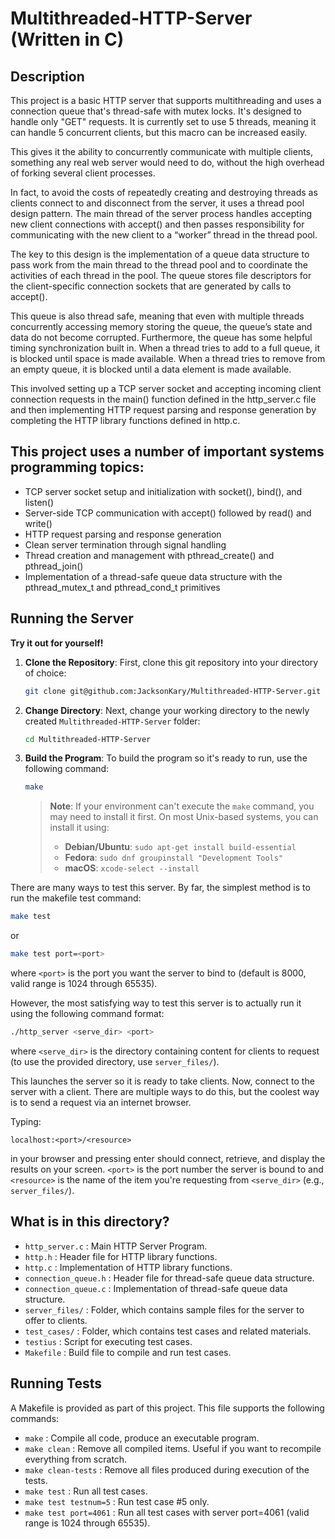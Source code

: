# Multithreaded-HTTP-Server (Written in C)
## Description
This project is a basic HTTP server that supports multithreading and uses a connection queue that's thread-safe with mutex locks. It's designed to handle only "GET" requests. It is currently set to use 5 threads, meaning it can handle 5 concurrent clients, but this macro can be increased easily.

This gives it the ability to concurrently communicate with multiple clients, something any real web server would need to do, without the high overhead of forking several client processes.

In fact, to avoid the costs of repeatedly creating and destroying threads as clients connect to and disconnect from the server, it uses a thread pool design pattern. The main thread of the server process handles accepting new client connections with accept() and then passes responsibility for communicating with the new client to a “worker” thread in the thread pool.

The key to this design is the implementation of a queue data structure to pass work from the main thread to the thread pool and to coordinate the activities of each thread in the pool. The queue stores file descriptors for the client-specific connection sockets that are generated by calls to accept().

This queue is also thread safe, meaning that even with multiple threads concurrently accessing memory storing the queue, the queue’s state and data do not become corrupted. Furthermore, the queue has some helpful timing synchronization built in. When a thread tries to add to a full queue, it is blocked until space is made available. When a thread tries to remove from an empty queue, it is blocked until a data element is made available.

This involved setting up a TCP server socket and accepting incoming client connection requests in the main() function defined in the http_server.c file and then implementing HTTP request parsing and response generation by completing the HTTP library functions defined in http.c.

## This project uses a number of important systems programming topics:

- TCP server socket setup and initialization with socket(), bind(), and listen()
- Server-side TCP communication with accept() followed by read() and write()
- HTTP request parsing and response generation
- Clean server termination through signal handling
- Thread creation and management with pthread_create() and pthread_join()
- Implementation of a thread-safe queue data structure with the pthread_mutex_t and pthread_cond_t primitives

## Running the Server

**Try it out for yourself!**

1. **Clone the Repository**: First, clone this git repository into your directory of choice:
    ```bash
    git clone git@github.com:JacksonKary/Multithreaded-HTTP-Server.git
    ```

2. **Change Directory**: Next, change your working directory to the newly created `Multithreaded-HTTP-Server` folder:
    ```bash
    cd Multithreaded-HTTP-Server
    ```

3. **Build the Program**: To build the program so it's ready to run, use the following command:
    ```bash
    make
    ```
   > **Note**: If your environment can't execute the `make` command, you may need to install it first. On most Unix-based systems, you can install it using:
   > - **Debian/Ubuntu**: `sudo apt-get install build-essential`
   > - **Fedora**: `sudo dnf groupinstall "Development Tools"`
   > - **macOS**: `xcode-select --install`

There are many ways to test this server. By far, the simplest method is to run the makefile test command:
```bash
make test
```
or
```bash
make test port=<port>
```
where `<port>` is the port you want the server to bind to (default is 8000, valid range is 1024 through 65535).

However, the most satisfying way to test this server is to actually run it using the following command format:
```bash
./http_server <serve_dir> <port>
```
where `<serve_dir>` is the directory containing content for clients to request (to use the provided directory, use `server_files/`).

This launches the server so it is ready to take clients. Now, connect to the server with a client. There are multiple ways to do this, but the coolest way is to send a request via an internet browser.

Typing:
```text
localhost:<port>/<resource>
```
in your browser and pressing enter should connect, retrieve, and display the results on your screen. `<port>` is the port number the server is bound to and `<resource>` is the name of the item you're requesting from `<serve_dir>` (e.g., `server_files/`).

## What is in this directory?
<ul>
  <li>  <code>http_server.c</code> : Main HTTP Server Program.
  <li>  <code>http.h</code> : Header file for HTTP library functions.
  <li>  <code>http.c</code> : Implementation of HTTP library functions.
  <li>  <code>connection_queue.h</code> : Header file for thread-safe queue data structure.
  <li>  <code>connection_queue.c</code> : Implementation of thread-safe queue data structure.
  <li>  <code>server_files/</code> : Folder, which contains sample files for the server to offer to clients.
  <li>  <code>test_cases/</code> : Folder, which contains test cases and related materials.
  <li>  <code>testius</code> : Script for executing test cases.
  <li>  <code>Makefile</code> : Build file to compile and run test cases.
</ul>

## Running Tests
  
A Makefile is provided as part of this project. This file supports the following commands:

<ul>
  <li>  <code>make</code> : Compile all code, produce an executable program.
  <li>  <code>make clean</code> : Remove all compiled items. Useful if you want to recompile everything from scratch.
  <li>  <code>make clean-tests</code> : Remove all files produced during execution of the tests.
  <li>  <code>make test</code> : Run all test cases.
  <li>  <code>make test testnum=5</code> : Run test case #5 only.
  <li>  <code>make test port=4061</code> : Run all test cases with server port=4061 (valid range is 1024 through 65535).
</ul>
